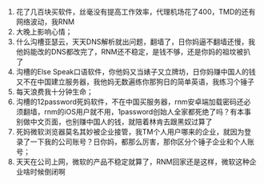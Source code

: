 1. 花了几百块买软件，丝毫没有提高工作效率，代理机场花了400，TMD的还有网络波动，我RNM
2. 大晚上影响心情；
3. 什么沟槽亚瑟云，天天DNS解析就出问题，翻墙了，日你妈逼不翻墙还慢，我他妈能改的DNS都改完了，RNM还不稳定，是钱不够，还是你妈的祖坟被扒了
4. 沟槽的Else Speak口语软件，你他妈又当婊子又立牌坊，日你妈赚中国人的钱又不在中国建立服务器，我他妈无数遍练你那狗日的简单英语，我练习个锤子
5. 每天浪费我十分钟生命；
6. 沟槽的12password死妈软件，不在中国买服务器，rnm安卓端加载密码还必须翻墙，rnm的iOS用户就不用，1password创始人全家都死绝了吗？有本事别做中文页面，也别赚中国人的钱，就陪着林肯去跟黑奴过算了
7. 死妈微软浏览器莫名其妙被企业接管，我TM个人用户哪来的企业，就因为登录了一下我的公司账号？日你妈，都那么厉害，那你区分个锤子企业和个人账号；
8. 天天在公司上网，微软的产品不稳定就算了，RNM回家还是这样，微软这种企业啥时候倒闭啊